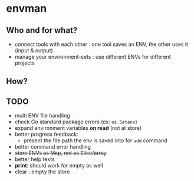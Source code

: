 # envman

## Who and for what?

- connect tools with each other : one tool saves an ENV, the other uses it (input & output)
- manage your environment-sets : use different ENVs for different projects


## How?


## TODO

- multi ENV file handling
- check Go standard package errors (ex: `os.Setenv`)
- expand environment variables **on read** (not at store)
- better progress feedback:
  - present the file path the env is saved into for `add` command
- better command error handling
- ~~store ENVs as Map, not as Slice/array~~
- better help texts 
- **print**: should work for empty as well
- clear : empty the store
